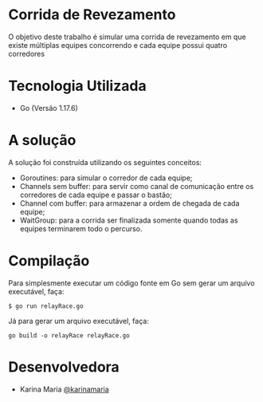 # Corrida de Revezamento
O objetivo deste trabalho é simular uma corrida de revezamento em que existe múltiplas equipes concorrendo e cada equipe possui quatro corredores

# Tecnologia Utilizada

* Go (Versão 1.17.6)

# A solução

A solução foi construída utilizando os seguintes conceitos:
* Goroutines: para simular o corredor de cada equipe;
* Channels sem buffer: para servir como canal de comunicação entre os corredores de cada equipe e passar o bastão;
* Channel com buffer: para armazenar a ordem de chegada de cada equipe;
* WaitGroup: para a corrida ser finalizada somente quando todas as equipes terminarem todo o percurso.

# Compilação

Para simplesmente executar um código fonte em Go sem gerar um arquivo executável, faça:

```
$ go run relayRace.go
```

Já para gerar um arquivo executável, faça:

```
go build -o relayRace relayRace.go
```

# Desenvolvedora

* Karina Maria [@karinamaria](https://github.com/karinamaria/)